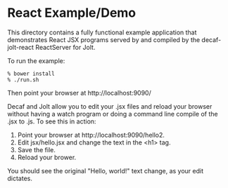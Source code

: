 React Example/Demo
==================

This directory contains a fully functional example application that demonstrates React JSX programs served by and
compiled by the decaf-jolt-react ReactServer for Jolt.

To run the example:

```
% bower install
% ./run.sh
```
Then point your browser at http://localhost:9090/

Decaf and Jolt allow you to edit your .jsx files and reload your browser without having a watch program or doing a
command line compile of the .jsx to .js.  To see this in action:

1. Point your browser at http://localhost:9090/hello2.
2. Edit jsx/hello.jsx and change the text in the &lt;h1> tag.
3. Save the file.
4. Reload your brower.

You should see the original "Hello, world!" text change, as your edit dictates.

